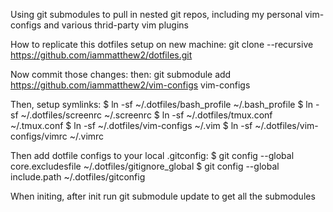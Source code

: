 Using git submodules to pull in nested git repos, including my personal
vim-configs and various thrid-party vim plugins

How to replicate this dotfiles setup on new machine:
git clone --recursive https://github.com/iammatthew2/dotfiles.git

Now commit those changes: then: git submodule add
https://github.com/iammatthew2/vim-configs vim-configs

Then, setup symlinks:
$ ln -sf ~/.dotfiles/bash_profile ~/.bash_profile
$ ln -sf ~/.dotfiles/screenrc ~/.screenrc
$ ln -sf ~/.dotfiles/tmux.conf ~/.tmux.conf
$ ln -sf ~/.dotfiles/vim-configs  ~/.vim
$ ln -sf ~/.dotfiles/vim-configs/vimrc ~/.vimrc

Then add dotfile configs to your local .gitconfig:
$ git config --global core.excludesfile ~/.dotfiles/gitignore_global
$ git config --global include.path ~/.dotfiles/gitconfig


When initing, after init run git submodule update to get all the submodules
